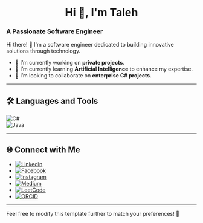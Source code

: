 <p align="center">
  <strong><span style="font-size: 2em;">Hi 👋, I'm Taleh</span></strong>
</p>

### A Passionate Software Engineer

Hi there! 👋 I'm a software engineer dedicated to building innovative solutions through technology. 

- 🔭 I’m currently working on **private projects**.  
- 🌱 I’m currently learning **Artificial Intelligence** to enhance my expertise.  
- 🤝 I’m looking to collaborate on **enterprise C# projects**.

---

## 🛠️ Languages and Tools

![C#](https://img.shields.io/badge/-C%23-239120?style=flat&logo=c-sharp&logoColor=white)  
![Java](https://img.shields.io/badge/-Java-007396?style=flat&logo=java&logoColor=white)

---

## 🌐 Connect with Me

- [![LinkedIn](https://img.shields.io/badge/-LinkedIn-0A66C2?style=flat&logo=linkedin&logoColor=white)](https://www.linkedin.com)  
- [![Facebook](https://img.shields.io/badge/-Facebook-1877F2?style=flat&logo=facebook&logoColor=white)](https://www.facebook.com)  
- [![Instagram](https://img.shields.io/badge/-Instagram-E4405F?style=flat&logo=instagram&logoColor=white)](https://www.instagram.com)  
- [![Medium](https://img.shields.io/badge/-Medium-12100E?style=flat&logo=medium&logoColor=white)](https://medium.com)  
- [![LeetCode](https://img.shields.io/badge/-LeetCode-FFA116?style=flat&logo=leetcode&logoColor=white)](https://leetcode.com)  
- [![ORCID](https://img.shields.io/badge/-ORCID-A6CE39?style=flat&logo=orcid&logoColor=white)](https://orcid.org)  

---

Feel free to modify this template further to match your preferences! 🚀

